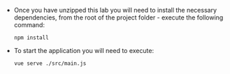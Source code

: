 - Once you have unzipped this lab you will need to install the necessary dependencies, from the root of the project folder - execute the following command:

  ```
  npm install

  ```

- To start the application you will need to execute:

  ```
  vue serve ./src/main.js
  ```
